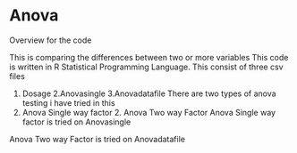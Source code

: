 # Anova
Overview for the code

This is comparing the differences between two or more variables
This code is written in R Statistical Programming Language.
This consist of three csv files
1. Dosage 2.Anovasingle  3.Anovadatafile
There are two types of anova testing i have tried in this 
1. Anova Single way factor 2. Anova Two way Factor
Anova Single way factor is tried on Anovasingle

Anova Two way Factor is tried on Anovadatafile
